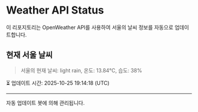 
# Weather API Status

이 리포지토리는 OpenWeather API를 사용하여 서울의 날씨 정보를 자동으로 업데이트합니다.

## 현재 서울 날씨
> 서울의 현재 날씨: light rain, 온도: 13.84°C, 습도: 38%

⏳ 업데이트 시간: 2025-10-25 19:14:18 (UTC)

---
자동 업데이트 봇에 의해 관리됩니다.

